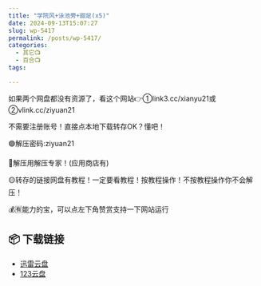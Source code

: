 ```yaml
---
title: "学院风+泳池旁+甜足(x5)"
date: 2024-09-13T15:07:27
slug: wp-5417
permalink: /posts/wp-5417/
categories:
  - 其它📺
  - 百合📺
tags:

---
```


如果两个网盘都没有资源了，看这个网站👉①link3.cc/xianyu21或②vlink.cc/ziyuan21

不需要注册账号！直接点本地下载转存OK？懂吧！

🟢解压密码:ziyuan21

🔵解压用解压专家！(应用商店有)

🟡转存的链接网盘有教程！一定要看教程！按教程操作！不按教程操作你不会解压！

💰🈶能力的宝，可以点左下角赞赏支持一下网站运行

## 📦 下载链接
- [迅雷云盘](https://blziyuan21.com/pay-download/5417?key=39875d1a2a&down_id=0)
- [123云盘](https://blziyuan21.com/pay-download/5417?key=39875d1a2a&down_id=1)

